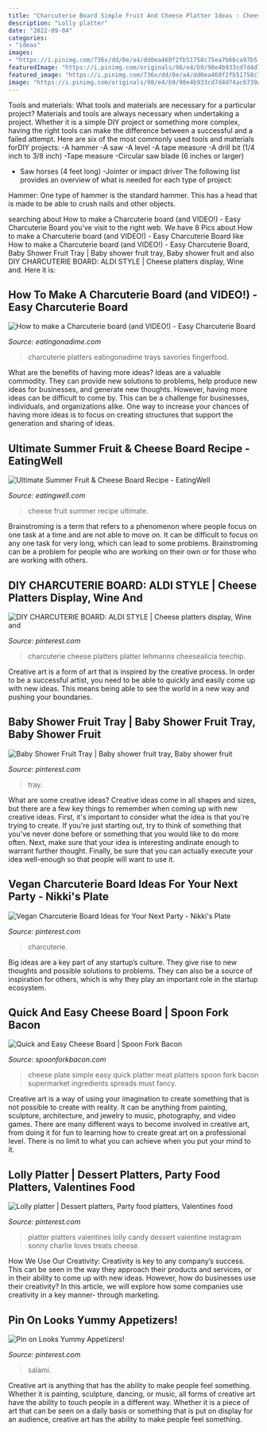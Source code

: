 ```yaml
---
title: "Charcuterie Board Simple Fruit And Cheese Platter Ideas : Cheese Plate Simple Easy Quick Platter Meat Platters Spoon Fork Bacon Supermarket Ingredients Spreads Must Fancy"
description: "Lolly platter"
date: "2022-09-04"
categories:
- "ideas"
images:
- "https://i.pinimg.com/736x/dd/0e/a4/dd0ea460f2fb51758c75ea7b66ca97b5.jpg"
featuredImage: "https://i.pinimg.com/originals/98/e4/b9/98e4b933cd7d4d74ac6739ad485ce3c3.jpg"
featured_image: "https://i.pinimg.com/736x/dd/0e/a4/dd0ea460f2fb51758c75ea7b66ca97b5.jpg"
image: "https://i.pinimg.com/originals/98/e4/b9/98e4b933cd7d4d74ac6739ad485ce3c3.jpg"
---
```



Tools and materials: What tools and materials are necessary for a particular project?
Materials and tools are always necessary when undertaking a project. Whether it is a simple DIY project or something more complex, having the right tools can make the difference between a successful and a failed attempt. Here are six of the most commonly used tools and materials forDIY projects:
-A hammer
-A saw
-A level
-A tape measure
-A drill bit (1/4 inch to 3/8 inch) 
-Tape measure 
-Circular saw blade (6 inches or larger) 
- Saw horses (4 feet long)  -Jointer or impact driver 
The following list provides an overview of what is needed for each type of project: 

Hammer: One type of hammer is the standard hammer. This has a head that is made to be able to crush nails and other objects.

	

		
searching about How to make a Charcuterie board (and VIDEO!) - Easy Charcuterie Board you've visit to the right web. We have 8 Pics about How to make a Charcuterie board (and VIDEO!) - Easy Charcuterie Board like How to make a Charcuterie board (and VIDEO!) - Easy Charcuterie Board, Baby Shower Fruit Tray | Baby shower fruit tray, Baby shower fruit and also DIY CHARCUTERIE BOARD: ALDI STYLE | Cheese platters display, Wine and. Here it is:
		
    
## How To Make A Charcuterie Board (and VIDEO!) - Easy Charcuterie Board

<img loading=lazy src="https://www.eatingonadime.com/wp-content/uploads/2020/07/Charcuterie-Board-Carrie-Final-4.jpg" onerror="this.onerror=null;this.src='https://tse4.mm.bing.net/th?id=OIP.U05V3yHLCSkdw_DgLmL9VAHaLH&amp;pid=15.1';" alt="How to make a Charcuterie board (and VIDEO!) - Easy Charcuterie Board">

_Source: eatingonadime.com_

>charcuterie platters eatingonadime trays savories fingerfood. 

	

What are the benefits of having more ideas?
Ideas are a valuable commodity. They can provide new solutions to problems, help produce new ideas for businesses, and generate new thoughts. However, having more ideas can be difficult to come by. This can be a challenge for businesses, individuals, and organizations alike. One way to increase your chances of having more ideas is to focus on creating structures that support the generation and sharing of ideas.

    
## Ultimate Summer Fruit &amp; Cheese Board Recipe - EatingWell

<img loading=lazy src="http://images.media-allrecipes.com/userphotos/960x960/5606652.jpg" onerror="this.onerror=null;this.src='https://tse2.mm.bing.net/th?id=OIP.hGOjMga5M3wP0wqkuHpckwHaHa&amp;pid=15.1';" alt="Ultimate Summer Fruit &amp; Cheese Board Recipe - EatingWell">

_Source: eatingwell.com_

>cheese fruit summer recipe ultimate. 

	

Brainstroming is a term that refers to a phenomenon where people focus on one task at a time and are not able to move on. It can be difficult to focus on any one task for very long, which can lead to some problems. Brainstroming can be a problem for people who are working on their own or for those who are working with others.

    
## DIY CHARCUTERIE BOARD: ALDI STYLE | Cheese Platters Display, Wine And

<img loading=lazy src="https://i.pinimg.com/originals/98/e4/b9/98e4b933cd7d4d74ac6739ad485ce3c3.jpg" onerror="this.onerror=null;this.src='https://tse1.mm.bing.net/th?id=OIP.k2E3KOgjfqG8qp_My9V4bgHaJ4&amp;pid=15.1';" alt="DIY CHARCUTERIE BOARD: ALDI STYLE | Cheese platters display, Wine and">

_Source: pinterest.com_

>charcuterie cheese platters platter lehmanns cheesealicia teechip. 

	

Creative art is a form of art that is inspired by the creative process. In order to be a successful artist, you need to be able to quickly and easily come up with new ideas. This means being able to see the world in a new way and pushing your boundaries.

    
## Baby Shower Fruit Tray | Baby Shower Fruit Tray, Baby Shower Fruit

<img loading=lazy src="https://i.pinimg.com/736x/ea/e9/e2/eae9e2b6e7b924b7e22cd698ddb54c92.jpg" onerror="this.onerror=null;this.src='https://tse3.mm.bing.net/th?id=OIP.1eewhDpVcr4JN74c0GtjtQHaJ3&amp;pid=15.1';" alt="Baby Shower Fruit Tray | Baby shower fruit tray, Baby shower fruit">

_Source: pinterest.com_

>tray. 

	

What are some creative ideas?
Creative ideas come in all shapes and sizes, but there are a few key things to remember when coming up with new creative ideas. First, it's important to consider what the idea is that you're trying to create. If you're just starting out, try to think of something that you've never done before or something that you would like to do more often. Next, make sure that your idea is interesting andinate enough to warrant further thought. Finally, be sure that you can actually execute your idea well-enough so that people will want to use it.

    
## Vegan Charcuterie Board Ideas For Your Next Party - Nikki&#039;s Plate

<img loading=lazy src="https://i.pinimg.com/736x/03/f1/ce/03f1ce1db6e3955abecf827b5dbb8821.jpg" onerror="this.onerror=null;this.src='https://tse4.mm.bing.net/th?id=OIP.C7XmL_GOAqV8GYAOfiZ_SQHaLG&amp;pid=15.1';" alt="Vegan Charcuterie Board Ideas for Your Next Party - Nikki&#039;s Plate">

_Source: pinterest.com_

>charcuterie. 

	

Big ideas are a key part of any startup’s culture. They give rise to new thoughts and possible solutions to problems. They can also be a source of inspiration for others, which is why they play an important role in the startup ecosystem.

    
## Quick And Easy Cheese Board | Spoon Fork Bacon

<img loading=lazy src="http://spoonforkbacon.com/wordpress/wp-content/uploads/2012/12/simple-cheese-platter-how-to.jpg" onerror="this.onerror=null;this.src='https://tse2.mm.bing.net/th?id=OIP.WwQt4kq7PKiBG8RNV2zHFgHaJ3&amp;pid=15.1';" alt="Quick and Easy Cheese Board | Spoon Fork Bacon">

_Source: spoonforkbacon.com_

>cheese plate simple easy quick platter meat platters spoon fork bacon supermarket ingredients spreads must fancy. 

	

Creative art is a way of using your imagination to create something that is not possible to create with reality. It can be anything from painting, sculpture, architecture, and jewelry to music, photography, and video games. There are many different ways to become involved in creative art, from doing it for fun to learning how to create great art on a professional level. There is no limit to what you can achieve when you put your mind to it.

    
## Lolly Platter | Dessert Platters, Party Food Platters, Valentines Food

<img loading=lazy src="https://i.pinimg.com/736x/be/5a/73/be5a73d733f31830235825d202a8ec5a.jpg" onerror="this.onerror=null;this.src='https://tse1.mm.bing.net/th?id=OIP.X-qik1Wj2SGjafpij79-zwHaHW&amp;pid=15.1';" alt="Lolly platter | Dessert platters, Party food platters, Valentines food">

_Source: pinterest.com_

>platter platters valentines lolly candy dessert valentine instagram sonny charlie loves treats cheese. 

	

How We Use Our Creativity:
Creativity is key to any company’s success. This can be seen in the way they approach their products and services, or in their ability to come up with new ideas. However, how do businesses use their creativity? In this article, we will explore how some companies use creativity in a key manner- through marketing.

    
## Pin On Looks Yummy Appetizers!

<img loading=lazy src="https://i.pinimg.com/736x/dd/0e/a4/dd0ea460f2fb51758c75ea7b66ca97b5.jpg" onerror="this.onerror=null;this.src='https://tse1.mm.bing.net/th?id=OIP.JrrSHz42q2RYNxfHaf_yNQHaLH&amp;pid=15.1';" alt="Pin on Looks Yummy Appetizers!">

_Source: pinterest.com_

>salami. 

	

Creative art is anything that has the ability to make people feel something. Whether it is painting, sculpture, dancing, or music, all forms of creative art have the ability to touch people in a different way. Whether it is a piece of art that can be seen on a daily basis or something that is put on display for an audience, creative art has the ability to make people feel something.

